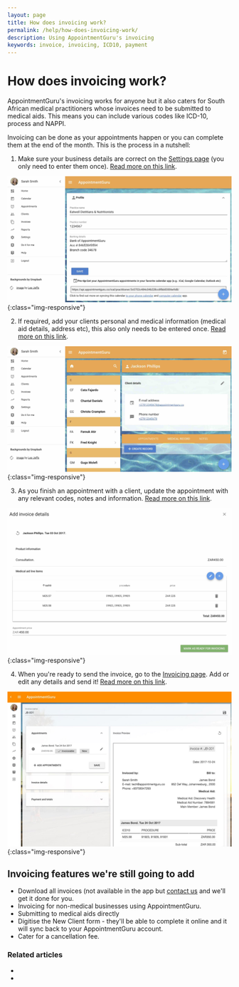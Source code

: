```yaml
---
layout: page
title: How does invoicing work?
permalink: /help/how-does-invoicing-work/
description: Using AppointmentGuru's invoicing
keywords: invoice, invoicing, ICD10, payment
---
```


# How does invoicing work?

AppointmentGuru's invoicing works for anyone but it also caters for South African medical practitioners whose invoices need to be submitted to medical aids. This means you can include various codes like ICD-10, process and NAPPI.

Invoicing can be done as your appointments happen or you can complete them at the end of the month. This is the process in a nutshell:

1. Make sure your business details are correct on the [Settings page](https://app.appointmentguru.co/#/settings) (you only need to enter them once). [Read more on this link](/help/invoicing-settings).

![Invoice Settings](/help/images/settings/webapp_settings.jpg){:class="img-responsive"}

2. If required, add your clients personal and medical information (medical aid details, address etc), this also only needs to be entered once. [Read more on this link](/help/adding-medical-records).

![Medical Record Settings](/help/images/settings/medical_record_settings.jpg){:class="img-responsive"}

3. As you finish an appointment with a client, update the appointment with any relevant codes, notes and information. [Read more on this link](/help/adding-invoice-line-items).

![Invoice Line Items](/help/images/invoicing/invoice_lineitems.jpg){:class="img-responsive"}

4. When you're ready to send the invoice, go to the [Invoicing page](https://app.appointmentguru.co/#/invoices). Add or edit any details and send it! [Read more on this link](/help/invoice-ready-to-send).

![Invoice Ready](/help/images/invoicing/invoice_ready.jpg){:class="img-responsive"}

## Invoicing features we're still going to add

* Download all invoices (not available in the app but [contact us](mailto:support@appointmentguru.co) and we'll get it done for you.
* Invoicing for non-medical businesses using AppointmentGuru.
* Submitting to medical aids directly
* Digitise the New Client form - they'll be able to complete it online and it will sync back to your AppointmentGuru account.
* Cater for a cancellation fee.

### Related articles

* [](/help/invoicing-settings)
* [](/help/edit-an-invoice)
